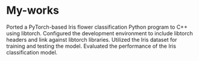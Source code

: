 # My-works
Ported a PyTorch-based Iris flower classification Python program to C++ using libtorch. Configured the development environment to include libtorch headers and link against libtorch libraries. Utilized the Iris dataset for training and testing the model. Evaluated the performance of the Iris classification model.
